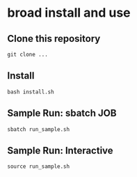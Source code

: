 # broad install and use

## Clone this repository

```shell
git clone ...
```

## Install

```shell
bash install.sh
```

## Sample Run: sbatch JOB

```shell
sbatch run_sample.sh
```

## Sample Run: Interactive

```shell
source run_sample.sh
```
